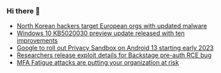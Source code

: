 ### Hi there 👋

<!--START_SECTION:feed-->
* [North Korean hackers target European orgs with updated malware](https://www.bleepingcomputer.com/news/security/north-korean-hackers-target-european-orgs-with-updated-malware/)
* [Windows 10 KB5020030 preview update released with ten improvements](https://www.bleepingcomputer.com/news/microsoft/windows-10-kb5020030-preview-update-released-with-ten-improvements/)
* [Google to roll out Privacy Sandbox on Android 13 starting early 2023](https://www.bleepingcomputer.com/news/security/google-to-roll-out-privacy-sandbox-on-android-13-starting-early-2023/)
* [Researchers release exploit details for Backstage pre-auth RCE bug](https://www.bleepingcomputer.com/news/security/researchers-release-exploit-details-for-backstage-pre-auth-rce-bug/)
* [MFA Fatigue attacks are putting your organization at risk](https://www.bleepingcomputer.com/news/security/mfa-fatigue-attacks-are-putting-your-organization-at-risk/)
<!--END_SECTION:feed-->

<!--
**frankenk/frankenk** is a ✨ _special_ ✨ repository because its `README.md` (this file) appears on your GitHub profile.

Here are some ideas to get you started:

- 🔭 I’m currently working on ...
- 🌱 I’m currently learning ...
- 👯 I’m looking to collaborate on ...
- 🤔 I’m looking for help with ...
- 💬 Ask me about ...
- 📫 How to reach me: ...
- 😄 Pronouns: ...
- ⚡ Fun fact: ...
-->



